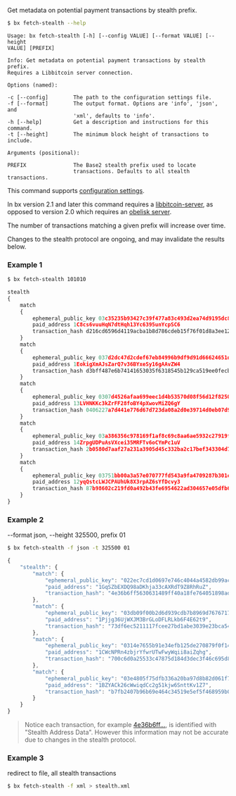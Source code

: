Get metadata on potential payment transactions by stealth prefix.
```sh
$ bx fetch-stealth --help
```
```
Usage: bx fetch-stealth [-h] [--config VALUE] [--format VALUE] [--height 
VALUE] [PREFIX]                                                          

Info: Get metadata on potential payment transactions by stealth prefix.  
Requires a Libbitcoin server connection.                                 

Options (named):

-c [--config]        The path to the configuration settings file.        
-f [--format]        The output format. Options are 'info', 'json', and  
                     'xml', defaults to 'info'.                          
-h [--help]          Get a description and instructions for this command.
-t [--height]        The minimum block height of transactions to include.

Arguments (positional):

PREFIX               The Base2 stealth prefix used to locate             
                     transactions. Defaults to all stealth transactions.
```
This command supports [configuration settings](Configuration-Settings).

In bx version 2.1 and later this command requires a [libbitcoin-server](https://github.com/libbitcoin/libbitcoin-server), as opposed to version 2.0 which requires an [obelisk server](https://github.com/spesmilo/obelisk).

The number of transactions matching a given prefix will increase over time.

Changes to the stealth protocol are ongoing, and may invalidate the results below.
### Example 1
```sh
$ bx fetch-stealth 101010
```
```js
stealth
{
    match
    {
        ephemeral_public_key 03c35235b93427c39f477a83c493d2ea74d9195dc8a3b3e7dbb5ad88584b1472d2
        paid_address 1C8cs6vuuHqN7dtHqh13Yc6395unYcpSC6
        transaction_hash d216cd6596d4119acba1b8d786cdeb15f76f01d8a3ee12603e2581950857b736
    }
    match
    {
        ephemeral_public_key 037d2dc47d2cdef67eb84996b9df9d91d66624651d4902b82b1655f884f871328d
        paid_address 1EokigXmAJsZarQ7v36BYxeSy16gAAvZW4
        transaction_hash d3bff487e6b74141653035f6318545b129ca519ee0fecb616cdf764899ad23ff
    }
    match
    {
        ephemeral_public_key 0307d4526afaa699eec1d4b53570d08f56d12f825079ffeda9f6f41aa6fc943613
        paid_address 13LVHNKKc3kZrFF28foBY4pXwovMiZQ6gY
        transaction_hash 0406227a7d441e776d67d723da08a2d0e39714d0eb07d927cbf45dee8a2a23b9
    }
    match
    {
        ephemeral_public_key 03a386356c978169f1af8c69c8aa6ae5932c27919f5ebb6e9f05d728df6913f700
        paid_address 14ZrpgUDPuAsVXcei35MRFTv6oCYmPc1uV
        transaction_hash 2b0580d7aaf27a231a3905d45c332ba2c17bef343304d7486429b6e5b14c0294
    }
    match
    {
        ephemeral_public_key 03751bb00a3a57e070777fd543a9fa4709287b301c10dd15b1a6a0c48dc51815d2
        paid_address 12yqQstcLWJCPAUhUk8X3rpAZ6sYfDcvy3
        transaction_hash 87b98602c219fd0a492b43fe6954622ad304657e05dfb0bee92f338db8ba4bf4
    }
}
```
### Example 2
--format json, --height 325500, prefix 01
```sh
$ bx fetch-stealth -f json -t 325500 01
```
```js
{
    "stealth": {
        "match": {
            "ephemeral_public_key": "022ec7cd1d0697e746c4044a4582db99ac85e9158ebd2c0fb2a797759ca418dd8d",
            "paid_address": "1GqSZbEXDQ98aDKhja33cAXRdT9Z8RhRuZ",
            "transaction_hash": "4e36b6ff5630631489ff40a18fe764051898ad032eb2e0a3af4c12c1e03475cc"
        },
        "match": {
            "ephemeral_public_key": "03db09f00b2d6d939cdb7b8969d767671723183a926a3e6abd0ac3b1fa3e28bf75",
            "paid_address": "1Pjjg36UjWXJM3BrGLoDFLRLkb6F4E62t9",
            "transaction_hash": "73df6ec5211117fcee27bd1abe3039e23bca542df83abace0ad6bc9f7e274f57"
        },
        "match": {
            "ephemeral_public_key": "0314e7655b91e34efb125de270879f0f14b9cfbddad7d35ba5bde07350ebe62e28",
            "paid_address": "1CWcNPRn4zbjrYfwrUTwFwyWqii8aiZqhg",
            "transaction_hash": "700c6d0a25533c47875d184d3dec3f46c695d8f9001cb3bf995d7ec7cb7b6ada"
        },
        "match": {
            "ephemeral_public_key": "03e4805f75dfb336a20ba97d8b82d061f7234f41158f599b7c0f8e15ed44cf463d",
            "paid_address": "1BZYACk26cWwiqdCc2g51kjw6SnttKv1Z7",
            "transaction_hash": "b7fb2407b96b69e464c34519e5ef5f468959b03c0080cda0eba7a6c4ca1681c9"
        }
    }
}
```

> Notice each transaction, for example [4e36b6ff...](https://blockchain.info/tx/4e36b6ff5630631489ff40a18fe764051898ad032eb2e0a3af4c12c1e03475cc), is identified with "Stealth Address Data". However this information may not be accurate due to changes in the stealth protocol.

### Example 3
redirect to file, all stealth transactions 
```sh
$ bx fetch-stealth -f xml > stealth.xml
```
